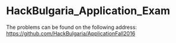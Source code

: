 # HackBulgaria_Application_Exam
The problems can be found on the following address:
https://github.com/HackBulgaria/ApplicationFall2016
